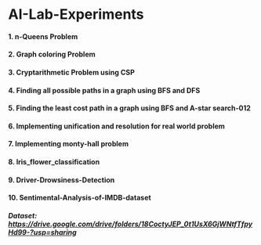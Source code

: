 # AI-Lab-Experiments
#### 1. n-Queens Problem
#### 2. Graph coloring Problem
#### 3. Cryptarithmetic Problem using CSP
#### 4. Finding all possible paths in a graph using BFS and DFS
#### 5. Finding the least cost path in a graph using BFS and A-star search-012
#### 6. Implementing unification and resolution for real world problem
#### 7. Implementing monty-hall problem
#### 8. Iris_flower_classification
#### 9. Driver-Drowsiness-Detection
#### 10. Sentimental-Analysis-of-IMDB-dataset      
##### Dataset: https://drive.google.com/drive/folders/18CoctyJEP_0t1UsX6GjWNtfTfpyHd99-?usp=sharing
